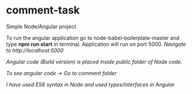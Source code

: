 # comment-task
Simple Node/Angular project 

To run the angular application go to node-babel-boilerplate-master and type
<b>npm run start</b> in terminal. 
Application will run on port 5000.
<i>Navigate to http://localhost:5000<i>

Angular code (Build version) is placed inside public folder of Node code.

To see angular code ->
Go to comment folder

I have used ES6 syntax in Node and used types/interfaces in Angular